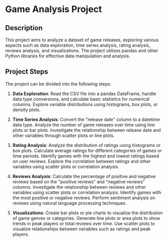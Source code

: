 # Game Analysis Project

## Description

This project aims to analyze a dataset of game releases, exploring various aspects such as data exploration, time series analysis, rating analysis, reviews analysis, and visualizations. The project utilizes pandas and other Python libraries for effective data manipulation and analysis.

## Project Steps

The project can be divided into the following steps:

1. **Data Exploration**: Read the CSV file into a pandas DataFrame, handle data type conversions, and calculate basic statistics for numerical columns. Explore variable distributions using histograms, box plots, or density plots.

2. **Time Series Analysis**: Convert the "release date" column to a datetime data type. Analyze the number of game releases over time using line plots or bar plots. Investigate the relationship between release date and other variables through scatter plots or line plots.

3. **Rating Analysis**: Analyze the distribution of ratings using histograms or box plots. Calculate average ratings for different categories of games or time periods. Identify games with the highest and lowest ratings based on user reviews. Explore the correlation between ratings and other variables using scatter plots or correlation analysis.

4. **Reviews Analysis**: Calculate the percentage of positive and negative reviews based on the "positive reviews" and "negative reviews" columns. Investigate the relationship between reviews and other variables using scatter plots or correlation analysis. Identify games with the most positive or negative reviews. Perform sentiment analysis on reviews using natural language processing techniques.

5. **Visualizations**: Create bar plots or pie charts to visualize the distribution of game genres or categories. Generate line plots or area plots to show trends in peak players or total reviews over time. Use scatter plots to visualize relationships between variables such as ratings and peak players.